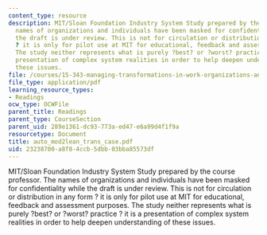 ```yaml
---
content_type: resource
description: MIT/Sloan Foundation Industry System Study prepared by the course professor.  The
  names of organizations and individuals have been masked for confidentiality while
  the draft is under review. This is not for circulation or distribution in any form
  ? it is only for pilot use at MIT for educational, feedback and assessment purposes.
  The study neither represents what is purely ?best? or ?worst? practice ? it is a
  presentation of complex system realities in order to help deepen understanding of
  these issues.
file: /courses/15-343-managing-transformations-in-work-organizations-and-society-spring-2002/23238700a8f84ccb5dbb03bba85573df_auto_mod2lean_trans_case.pdf
file_type: application/pdf
learning_resource_types:
- Readings
ocw_type: OCWFile
parent_title: Readings
parent_type: CourseSection
parent_uid: 289e1361-dc93-773a-ed47-e6a99d4f1f9a
resourcetype: Document
title: auto_mod2lean_trans_case.pdf
uid: 23238700-a8f8-4ccb-5dbb-03bba85573df
---
```

MIT/Sloan Foundation Industry System Study prepared by the course professor.  The names of organizations and individuals have been masked for confidentiality while the draft is under review. This is not for circulation or distribution in any form ? it is only for pilot use at MIT for educational, feedback and assessment purposes. The study neither represents what is purely ?best? or ?worst? practice ? it is a presentation of complex system realities in order to help deepen understanding of these issues.

